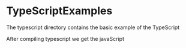 # TypeScriptExamples

The typescript directory contains the basic example of the TypeScript

After compiling typescript we get the javaScript
